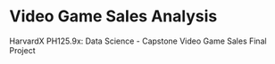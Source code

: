 # Video Game Sales Analysis
 HarvardX PH125.9x: Data Science - Capstone Video Game Sales Final Project
